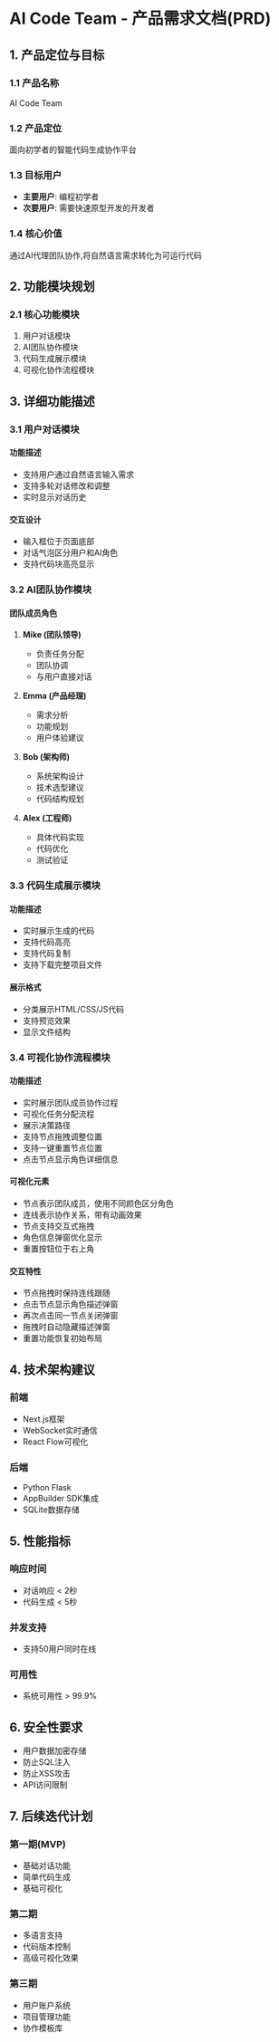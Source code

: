 # AI Code Team - 产品需求文档(PRD)

## 1. 产品定位与目标

### 1.1 产品名称
AI Code Team

### 1.2 产品定位
面向初学者的智能代码生成协作平台

### 1.3 目标用户
- **主要用户**: 编程初学者
- **次要用户**: 需要快速原型开发的开发者

### 1.4 核心价值
通过AI代理团队协作,将自然语言需求转化为可运行代码

## 2. 功能模块规划

### 2.1 核心功能模块
1. 用户对话模块
2. AI团队协作模块
3. 代码生成展示模块
4. 可视化协作流程模块

## 3. 详细功能描述

### 3.1 用户对话模块
#### 功能描述
- 支持用户通过自然语言输入需求
- 支持多轮对话修改和调整
- 实时显示对话历史

#### 交互设计
- 输入框位于页面底部
- 对话气泡区分用户和AI角色
- 支持代码块高亮显示

### 3.2 AI团队协作模块
#### 团队成员角色
1. **Mike (团队领导)**
   - 负责任务分配
   - 团队协调
   - 与用户直接对话

2. **Emma (产品经理)**
   - 需求分析
   - 功能规划
   - 用户体验建议

3. **Bob (架构师)**
   - 系统架构设计
   - 技术选型建议
   - 代码结构规划

4. **Alex (工程师)**
   - 具体代码实现
   - 代码优化
   - 测试验证

### 3.3 代码生成展示模块
#### 功能描述
- 实时展示生成的代码
- 支持代码高亮
- 支持代码复制
- 支持下载完整项目文件

#### 展示格式
- 分类展示HTML/CSS/JS代码
- 支持预览效果
- 显示文件结构

### 3.4 可视化协作流程模块
#### 功能描述
- 实时展示团队成员协作过程
- 可视化任务分配流程
- 展示决策路径
- 支持节点拖拽调整位置
- 支持一键重置节点位置
- 点击节点显示角色详细信息

#### 可视化元素
- 节点表示团队成员，使用不同颜色区分角色
- 连线表示协作关系，带有动画效果
- 节点支持交互式拖拽
- 角色信息弹窗优化显示
- 重置按钮位于右上角

#### 交互特性
- 节点拖拽时保持连线跟随
- 点击节点显示角色描述弹窗
- 再次点击同一节点关闭弹窗
- 拖拽时自动隐藏描述弹窗
- 重置功能恢复初始布局

## 4. 技术架构建议
### 前端
- Next.js框架
- WebSocket实时通信
- React Flow可视化

### 后端
- Python Flask
- AppBuilder SDK集成
- SQLite数据存储

## 5. 性能指标
### 响应时间
- 对话响应 < 2秒
- 代码生成 < 5秒

### 并发支持
- 支持50用户同时在线

### 可用性
- 系统可用性 > 99.9%

## 6. 安全性要求
- 用户数据加密存储
- 防止SQL注入
- 防止XSS攻击
- API访问限制

## 7. 后续迭代计划
### 第一期(MVP)
- 基础对话功能
- 简单代码生成
- 基础可视化

### 第二期
- 多语言支持
- 代码版本控制
- 高级可视化效果

### 第三期
- 用户账户系统
- 项目管理功能
- 协作模板库 